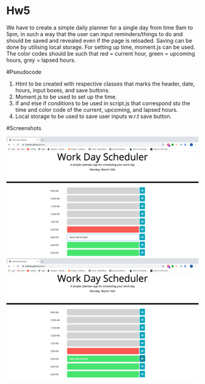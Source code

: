 # Hw5

We have to create a simple daily planner for a single day from time 9am to 5pm, in such a way that the user can input reminders/things to do and should be saved and revealed even if the page is reloaded. Saving can be done by utilising local storage. For setting up time, moment.js can be used. The color codes should be such that red = current hour, green = upcoming hours, grey = lapsed hours.

#Pseudocode

1. Html to be created with respective classes that marks the header, date, hours, input boxes, and save buttons.
2. Moment.js to be used to set up the time.
3. If and else if conditions to be used in script.js that correspond sto the time and color code of the  current, upcoming, and lapsed hours.
4. Local storage to be used to save user inputs w.r.t save button.

#Screenshots

![Inputing Reminder](Assets/1.jpg)
![Saved Reminder](Assets/2.jpg)
